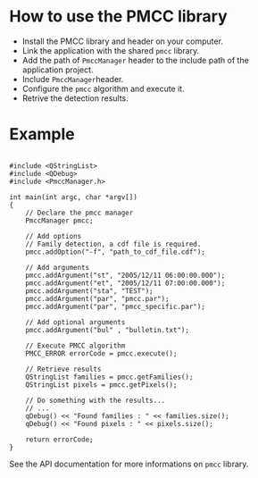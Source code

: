 # How to use the PMCC library

* Install the PMCC library and header on your computer.
* Link the application with the shared `pmcc` library.
* Add the path of `PmccManager` header to the include path of the application project.
* Include `PmccManager`header.
* Configure the `pmcc` algorithm and execute it.
* Retrive the detection results.

# Example

~~~{.cpp}
   
#include <QStringList>
#include <QDebug>
#include <PmccManager.h>

int main(int argc, char *argv[]) 
{
	// Declare the pmcc manager
	PmccManager pmcc;
	 
	// Add options
	// Family detection, a cdf file is required.
	pmcc.addOption("-f", "path_to_cdf_file.cdf");
	 
	// Add arguments
	pmcc.addArgument("st", "2005/12/11 06:00:00.000");
	pmcc.addArgument("et", "2005/12/11 07:00:00.000");
	pmcc.addArgument("sta", "TEST");
	pmcc.addArgument("par", "pmcc.par");
	pmcc.addArgument("par", "pmcc_specific.par");
	
	// Add optional arguments
	pmcc.addArgument("bul" , "bulletin.txt");
	 
    // Execute PMCC algorithm
	PMCC_ERROR errorCode = pmcc.execute();
	
	// Retrieve results
	QStringList families = pmcc.getFamilies();
	QStringList pixels = pmcc.getPixels();

	// Do something with the results...
	// ...
	qDebug() << "Found families : " << families.size();
	qDebug() << "Found pixels : " << pixels.size();

	return errorCode;	 
}  
~~~

See the API documentation for more informations on `pmcc` library.